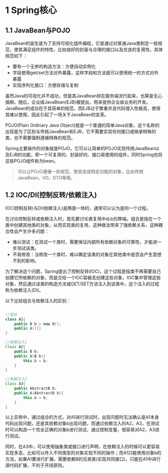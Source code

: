 
# 1 Spring核心

## 1.1 JavaBean与POJO

JavaBean的诞生是为了支持可视化组件编程，它是通过对普通Java类制定一些规范，使其满足组件的特性，比如良好的封装与合理的接口以及优良的复用性。具体规范如下：
- 要有一个无参的构造方法：方便自动实例化
- 字段使用get/set方法对外暴露，这样字段和方法就可以使用统一的方式对外暴露
- 实现序列化接口：方便存储与复制

虽然Java的可视化并不成功，但是其JavaBean却在服务端流行起来，也算是无心插柳。随后，企业级JavaBean(EJB)被提出，用来提供企业级业务的开发。JavaBean的成功在于其简单的规范，而EJB过于繁重并且代码侵入性极高，使得其难以使用，因此引起了一场关于JavaBean的变革。

POJO(Plain Ordinary Java Object)就是一个普通的简单Java对象，这个名称的出现是为了区别与传统JavaBean和EJB，它不需要实现任何接口或继承特殊的类，也不需要强制遵循特殊的规范。

Spring主要操作的对象就是POJO，它可以让简单的POJO实现传统JavaBean以及EJB的功能，即一个可复用的、封装好的、接口易使用的组件，同时Spring也将这些POJO组件称为bean。

> 可以让POJO遵循一些规范，使其变成特定功能的对象，比如传统JavaBean，VO，DTO等等。

## 1.2 IOC/DI(控制反转/依赖注入)
IOC(控制反转)与DI(依赖注入)是两面一体的，通常可以认为是同一个过程。

在讨论控制反转或依赖注入时，首先要讨论类复用中`组合`的弊端。组合是指在一个类中创建其他类的对象，从而实现类的复用，这种做法带来了强依赖关系，这种耦合性会产生许多问题：
- 难以测试：在测试一个类时，需要保证内部所有依赖对象的可靠性，才能进一步测试该类。
- 不易修改：当修改一个类时，难以确定该类的对象在其他类中是否会产生意想不到的影响。

为了解决这个问题，Spring提出了控制反转(IOC)，这个过程是指类不再需要自己创建它所依赖的对象，而是交给一个IOC容器去创建这些对象，IOC集中管理这些对象，然后通过该类的构造方法或GET/SET方法注入到该类中，这个注入的过程称为依赖注入(DI)。

以下比较组合与依赖注入的区别：
```java

//组合
class A1{
    public B b = new B();
    public A(){}
}

//依赖注入1
Class A2{
    public B b;
    public A(B b){
        this.b = b;
    }
}

//依赖注入2
Class A3{
    public AbstractB b;
    public A(AbstractB b){
        this.b = b;
    }
}
```
以上实例中，通过组合的方式，对A1进行测试时，出现问题时无法确认是A1本身代码出现问题，还是其依赖对象b出现问题，而通过依赖注入的A2，A3，在测试时可以构造一个完全正确的对象b进行测试，通过控制变量，很容易对A2，A3进行测试。

同时，在A3中，可以使用抽象类或接口进行声明，在依赖注入的时候可以更容易实现多态，比如可以传入不同类型的对象实现不同的操作；而A1只能使用对象b的方法，如果A1要进行扩展，需要依赖B的兄弟类(实现共同接口)，只能在A1中进行源代码扩展，不利于开闭原则。


